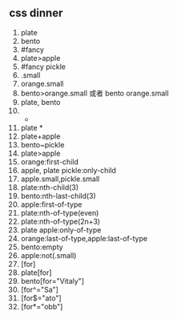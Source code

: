 ## css dinner

1. plate
2. bento
3. #fancy
4. plate>apple
5. #fancy pickle
6. .small
7. orange.small
8. bento>orange.small 或者 bento orange.small 
9. plate, bento
10. *
11. plate *
12. plate+apple
13. bento~pickle
14. plate>apple
15. orange:first-child
16. apple, plate pickle:only-child
17. apple.small,pickle.small
18. plate:nth-child(3)
19. bento:nth-last-child(3)
20. apple:first-of-type
21. plate:nth-of-type(even)
22. plate:nth-of-type(2n+3)
23. plate apple:only-of-type
24. orange:last-of-type,apple:last-of-type
25. bento:empty
26. apple:not(.small)
27. [for]
28. plate[for]
29. bento[for="Vitaly"]
30. [for^="Sa"]
31. [for$="ato"]
32. [for*="obb"]